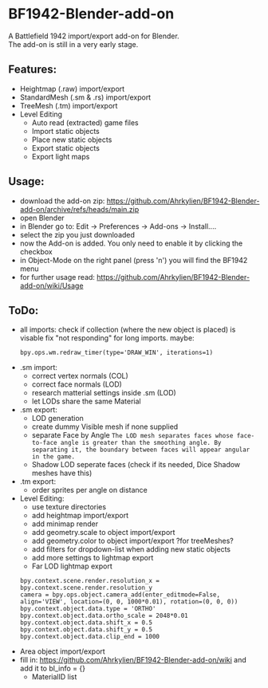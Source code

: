 # BF1942-Blender-add-on
A Battlefield 1942 import/export add-on for Blender.\
The add-on is still in a very early stage.
## Features:
- Heightmap (.raw) import/export
- StandardMesh (.sm & .rs) import/export
- TreeMesh (.tm) import/export
- Level Editing
	- Auto read (extracted) game files
	- Import static objects
	- Place new static objects
	- Export static objects
	- Export light maps
## Usage:
- download the add-on zip: https://github.com/Ahrkylien/BF1942-Blender-add-on/archive/refs/heads/main.zip
- open Blender
- in Blender go to: Edit -> Preferences -> Add-ons -> Install....
- select the zip you just downloaded
- now the Add-on is added. You only need to enable it by clicking the checkbox
- in Object-Mode on the right panel (press 'n') you will find the BF1942 menu
- for further usage read: https://github.com/Ahrkylien/BF1942-Blender-add-on/wiki/Usage
## ToDo:
- all imports:
	check if collection (where the new object is placed) is visable
	fix "not responding" for long imports. maybe:
	```
	bpy.ops.wm.redraw_timer(type='DRAW_WIN', iterations=1)
	```
- .sm import:
	- correct vertex normals (COL)
	- correct face normals (LOD)
	- research matterial settings inside .sm (LOD)
	- let LODs share the same Material
- .sm export:
	- LOD generation
	- create dummy Visible mesh if none supplied
	- separate Face by Angle
		``
		The LOD mesh separates faces whose face-to-face angle is greater than the smoothing angle.
		By separating it, the boundary between faces will appear angular in the game.
		``
	- Shadow LOD seperate faces (check if its needed, Dice Shadow meshes have this)
-	.tm export:
	- order sprites per angle on distance
- Level Editing:
	- use texture directories
	- add heightmap import/export
	- add minimap render
	- add geometry.scale to object import/export
	- add geometry.color to object import/export ?for treeMeshes?
	- add filters for dropdown-list when adding new static objects
	- add more settings to lightmap export
	- Far LOD lightmap export
	```
	bpy.context.scene.render.resolution_x = bpy.context.scene.render.resolution_y
	camera = bpy.ops.object.camera_add(enter_editmode=False, align='VIEW', location=(0, 0, 1000*0.01), rotation=(0, 0, 0))
	bpy.context.object.data.type = 'ORTHO'
	bpy.context.object.data.ortho_scale = 2048*0.01
	bpy.context.object.data.shift_x = 0.5
	bpy.context.object.data.shift_y = 0.5
	bpy.context.object.data.clip_end = 1000
	```
- Area object import/export
- fill in: https://github.com/Ahrkylien/BF1942-Blender-add-on/wiki
  and add it to bl_info = {}
	- MaterialID list
